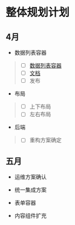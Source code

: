 # 整体规划计划


## 4月

* 数据列表容器
> - [ ] [数据列表容器](/容器/数据列表容器.md)
> - [ ] [文档]()
> - [ ] 发布


* 布局
> - [ ] 上下布局
> - [ ] 左右布局

* 后端
> - [ ] 重构方案确定

## 五月

* 运维方案确认

* 统一集成方案

* 表单容器

* 内容组件扩充